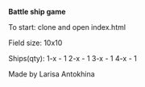 **Battle ship game**

To start: clone and open index.html

Field size: 10x10

Ships(qty):
1-x - 1
2-x - 1
3-x - 1
4-x - 1

Made by Larisa Antokhina
